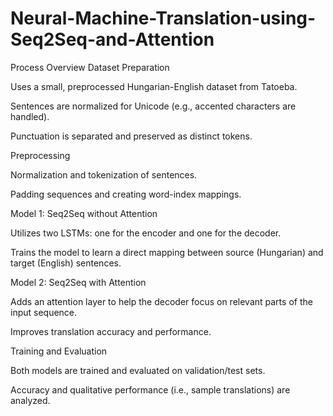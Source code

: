 # Neural-Machine-Translation-using-Seq2Seq-and-Attention

Process Overview
Dataset Preparation

Uses a small, preprocessed Hungarian-English dataset from Tatoeba.

Sentences are normalized for Unicode (e.g., accented characters are handled).

Punctuation is separated and preserved as distinct tokens.

Preprocessing

Normalization and tokenization of sentences.

Padding sequences and creating word-index mappings.

Model 1: Seq2Seq without Attention

Utilizes two LSTMs: one for the encoder and one for the decoder.

Trains the model to learn a direct mapping between source (Hungarian) and target (English) sentences.

Model 2: Seq2Seq with Attention

Adds an attention layer to help the decoder focus on relevant parts of the input sequence.

Improves translation accuracy and performance.

Training and Evaluation

Both models are trained and evaluated on validation/test sets.

Accuracy and qualitative performance (i.e., sample translations) are analyzed.
